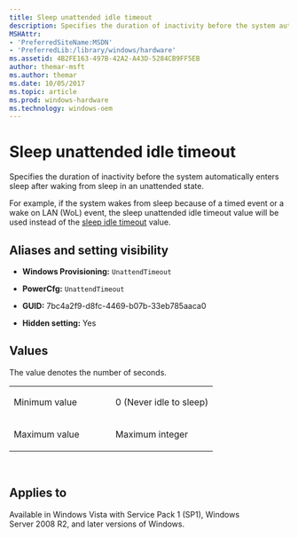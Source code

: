 ```yaml
---
title: Sleep unattended idle timeout
description: Specifies the duration of inactivity before the system automatically enters sleep after waking from sleep in an unattended state.
MSHAttr:
- 'PreferredSiteName:MSDN'
- 'PreferredLib:/library/windows/hardware'
ms.assetid: 4B2FE163-497B-42A2-A43D-5284CB9FF5EB
author: themar-msft
ms.author: themar
ms.date: 10/05/2017
ms.topic: article
ms.prod: windows-hardware
ms.technology: windows-oem
---
```


# Sleep unattended idle timeout


Specifies the duration of inactivity before the system automatically enters sleep after waking from sleep in an unattended state.

For example, if the system wakes from sleep because of a timed event or a wake on LAN (WoL) event, the sleep unattended idle timeout value will be used instead of the [sleep idle timeout](sleep-settings-sleep-idle-timeout.md) value.

## <span id="Aliases_and_setting_visibility"></span><span id="aliases_and_setting_visibility"></span><span id="ALIASES_AND_SETTING_VISIBILITY"></span>Aliases and setting visibility


-   **Windows Provisioning:** `UnattendTimeout     `

-   **PowerCfg:** `UnattendTimeout       `

-   **GUID:** 7bc4a2f9-d8fc-4469-b07b-33eb785aaca0

-   **Hidden setting:** Yes

## <span id="Values"></span><span id="values"></span><span id="VALUES"></span>Values


The value denotes the number of seconds.

<table>
<colgroup>
<col width="50%" />
<col width="50%" />
</colgroup>
<tbody>
<tr class="odd">
<td><p>Minimum value</p></td>
<td><p>0 (Never idle to sleep)</p></td>
</tr>
<tr class="even">
<td><p>Maximum value</p></td>
<td><p>Maximum integer</p></td>
</tr>
</tbody>
</table>

 

## <span id="Applies_to"></span><span id="applies_to"></span><span id="APPLIES_TO"></span>Applies to


Available in Windows Vista with Service Pack 1 (SP1), Windows Server 2008 R2, and later versions of Windows.
